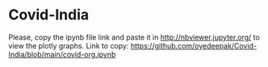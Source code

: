 # Covid-India
Please, copy the ipynb file link and paste it in http://nbviewer.jupyter.org/ to view the plotly graphs.
Link to copy: https://github.com/oyedeepak/Covid-India/blob/main/covid-org.ipynb
